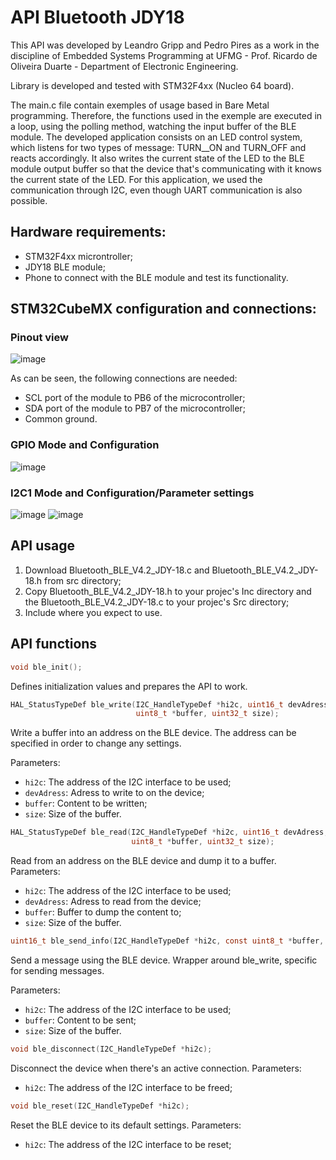 # API Bluetooth JDY18

This API was developed by Leandro Gripp and Pedro Pires as a work in the discipline of Embedded Systems Programming at UFMG - Prof. Ricardo de Oliveira Duarte - Department of Electronic Engineering.

Library is developed and tested with STM32F4xx (Nucleo 64 board).

The main.c file contain exemples of usage based in Bare Metal programming. Therefore, the functions used in the exemple are executed in a loop, using the polling method, watching the input buffer of the BLE module. The developed application consists on an LED control system, which listens for two types of message: TURN__ON and TURN_OFF and reacts accordingly. It also writes the current state of the LED to the BLE module output buffer so that the device that's communicating with it knows the current state of the LED. For this application, we used the communication through I2C, even though UART communication is also possible.


## Hardware requirements:
* STM32F4xx microntroller;
* JDY18 BLE module;
* Phone to connect with the BLE module and test its functionality.

## STM32CubeMX configuration and connections:

### Pinout view

![image](https://user-images.githubusercontent.com/48407152/201791807-2bcbd942-69cd-42ce-9ac6-ed013c333745.png)

As can be seen, the following connections are needed:
* SCL port of the module to PB6 of the microcontroller;
* SDA port of the module to PB7 of the microcontroller;
* Common ground.

### GPIO Mode and Configuration
![image](https://user-images.githubusercontent.com/48407152/201792776-2a787d7e-05e2-4e54-ac98-ae2631c6dc87.png)

### I2C1 Mode and Configuration/Parameter settings
![image](https://user-images.githubusercontent.com/48407152/201792518-96cdc221-4c9f-4035-a0d1-9c00226028d7.png)
![image](https://user-images.githubusercontent.com/48407152/201792697-9067fe95-c7e5-4e88-ac12-20abaf04ddef.png)

## API usage
1. Download Bluetooth_BLE_V4.2_JDY-18.c and Bluetooth_BLE_V4.2_JDY-18.h from src directory;
2. Copy Bluetooth_BLE_V4.2_JDY-18.h to your projec's Inc directory and the Bluetooth_BLE_V4.2_JDY-18.c to your projec's Src directory;
3. Include where you expect to use.

## API functions

```c
void ble_init();
```
Defines initialization values and prepares the API to work.

```c
HAL_StatusTypeDef ble_write(I2C_HandleTypeDef *hi2c, uint16_t devAdress,
                            uint8_t *buffer, uint32_t size);
```
Write a buffer into an address on the BLE device. The address can be specified in order to change any settings.

Parameters:
* `hi2c`: The address of the I2C interface to be used;
* `devAdress`: Adress to write to on the device;
* `buffer`: Content to be written;
* `size`: Size of the buffer.

```c                          
HAL_StatusTypeDef ble_read(I2C_HandleTypeDef *hi2c, uint16_t devAdress,
                           uint8_t *buffer, uint32_t size);
```
Read from an address on the BLE device and dump it to a buffer.
Parameters:
* `hi2c`: The address of the I2C interface to be used;
* `devAdress`: Adress to read from the device;
* `buffer`: Buffer to dump the content to;
* `size`: Size of the buffer.

```c                           
uint16_t ble_send_info(I2C_HandleTypeDef *hi2c, const uint8_t *buffer, uint32_t size);
```
Send a message using the BLE device. Wrapper around ble_write, specific for sending messages.

Parameters:
* `hi2c`: The address of the I2C interface to be used;
* `buffer`: Content to be sent;
* `size`: Size of the buffer.


```c
void ble_disconnect(I2C_HandleTypeDef *hi2c);
```
Disconnect the device when there's an active connection.
Parameters:
* `hi2c`: The address of the I2C interface to be freed;

```c
void ble_reset(I2C_HandleTypeDef *hi2c);
```
Reset the BLE device to its default settings.
Parameters:
* `hi2c`: The address of the I2C interface to be reset;
